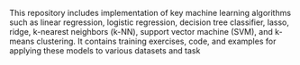This repository includes implementation of key machine learning algorithms such as linear regression, logistic regression, decision tree classifier, lasso, ridge, k-nearest neighbors (k-NN), support vector machine (SVM), and k-means clustering. It contains training exercises, code, and examples for applying these models to various datasets and task
